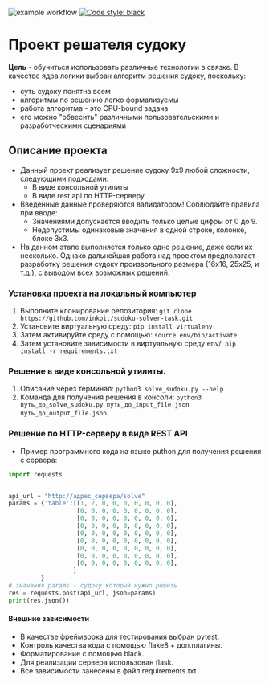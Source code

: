 ![example workflow](https://github.com/github/docs/actions/workflows/main.yml/badge.svg)
[![Code style: black](https://img.shields.io/badge/code%20style-black-000000.svg)](https://github.com/psf/black)
# Проект решателя судоку

**Цель** - обучиться использовать различные технологии в связке. В качестве ядра логики выбран алгоритм решения судоку, поскольку:

- суть судоку понятна всем
- алгоритмы по решению легко формализуемы
- работа алгоритма - это CPU-bound задача
- его можно "обвесить" различными пользовательскими и разработческими сценариями

## Описание проекта

- Данный проект реализует решение судоку 9х9 любой сложности, следующими подходами:
  - В виде консольной утилиты
  - В виде rest api по HTTP-серверу
- Введенные данные проверяются валидатором! Соблюдайте правила при вводе:
  - Значениями допускается вводить только целые цифры от 0 до 9.
  - Недопустимы одинаковые значения в одной строке, колонке, блоке 3х3.
- На данном этапе выполняется только одно решение, даже если их несколько.
  Однако дальнейшая работа над проектом предполагает разработку решения судоку произвольного размера (16х16, 25х25, и т.д.),
  с выводом всех возможных решений.

### Установка проекта на локальный компьютер

1. Выполните клонирование репозитория: `git clone https://github.com/inkoit/sudoku-solver-task.git`
2. Установите виртуальную среду: `pip install virtualenv`
3. Затем активируйте среду с помощью: `source env/bin/activate`
4. Затем установите зависимости в виртуальную среду env/:
  `pip install -r requirements.txt`


### Решение в виде консольной утилиты.

1. Описание через терминал: `python3 solve_sudoku.py --help`
2. Команда для получения решения в консоли: `python3 путь_до_solve_sudoku.py путь_до_input_file.json путь_до_output_file.json`.

### Решение по HTTP-серверу в виде REST API

- Пример программного кода на языке puthon для получения решения с сервера:

```python
import requests


api_url = "http://адрес_сервера/solve"
params = {'table':[[1, 2, 0, 0, 0, 0, 0, 0, 0],
                   [0, 0, 0, 0, 0, 0, 0, 0, 0],
                   [0, 0, 0, 0, 0, 0, 0, 0, 0],
                   [0, 0, 0, 0, 0, 0, 0, 0, 0],
                   [0, 0, 0, 0, 0, 0, 0, 0, 0],
                   [0, 0, 0, 0, 0, 0, 0, 0, 0],
                   [0, 0, 0, 0, 0, 0, 0, 0, 0],
                   [0, 0, 0, 0, 0, 0, 0, 0, 0],
                   [0, 0, 0, 0, 0, 0, 0, 0, 0],
                  ]
         }
# значения params - судоку который нужно решить
res = requests.post(api_url, json=params)
print(res.json())
```

#### Внешние зависимости

- В качестве фреймворка для тестирования выбран pytest.
- Контроль качества кода с помощью flake8 + доп.плагины.
- Форматирование с помощью black.
- Для реализации сервера использован flask.
- Все зависимости занесены в файл requirements.txt
